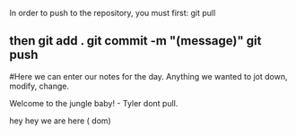 In order to push to the repository, you must first:
git pull

then git add .
git commit -m "(message)"
git push
----------------------------------------------------------------------------------------
#Here we can enter our notes for the day. Anything we wanted to jot down, modify, change. 

Welcome to the jungle baby! - Tyler
dont pull.


hey hey we are here ( dom)
